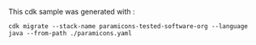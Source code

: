 This cdk sample was generated with :

`cdk migrate --stack-name paramicons-tested-software-org --language java --from-path ./paramicons.yaml`